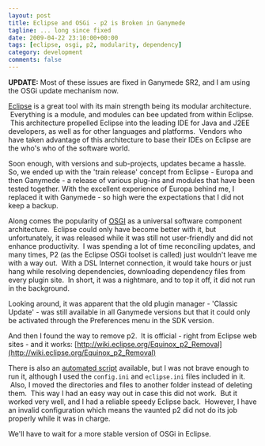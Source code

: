 ```yaml
---
layout: post
title: Eclipse and OSGi - p2 is Broken in Ganymede
tagline: ... long since fixed
date: 2009-04-22 23:10:00+00:00
tags: [eclipse, osgi, p2, modularity, dependency]
category: development
comments: false
---
```

**UPDATE:** Most of these issues are fixed in Ganymede SR2, and I am using the OSGi update mechanism now.

<!-- more -->

[Eclipse](http://www.eclipse.org/) is a great tool with its main strength being its modular architecture.  Everything is a module, and modules can bee updated from within Eclipse.  This architecture propelled Eclipse into the leading IDE for Java and J2EE developers, as well as for other languages and platforms.  Vendors who have taken advantage of this architecture to base their IDEs on Eclipse are the who's who of the software world.

Soon enough, with versions and sub-projects, updates became a hassle. So, we ended up with the 'train release' concept from Eclipse - Europa and then Ganymede - a release of various plug-ins and modules that have been tested together. With the excellent experience of Europa behind me, I replaced it with Ganymede - so high were the expectations that I did not keep a backup.

Along comes the popularity of [OSGI](http://www.osgi.org/) as a universal software component architecture.  Eclipse could only have become better with it, but unfortunately, it was released while it was still not user-friendly and did not enhance productivity.  I was spending a lot of time reconciling updates, and many times, P2 (as the Eclipse OSGi toolset is called) just wouldn't leave me with a way out.  With a DSL Internet connection, it would take hours or just hang while resolving dependencies, downloading dependency files from every plugin site.  In short, it was a nightmare, and to top it off, it did not run in the background.

Looking around, it was apparent that the old plugin manager - 'Classic Update' - was still available in all Ganymede versions but that it could only be activated through the Preferences menu in the SDK version.

And then I found the way to remove p2.  It is official - right from Eclipse web sites - and it works: [http://wiki.eclipse.org/Equinox_p2_Removal](http://wiki.eclipse.org/Equinox_p2_Removal) 

There is also an [automated script](https://bugs.eclipse.org/bugs/attachment.cgi?id=110125) available, but I was not brave enough to run it, although I used the `config.ini` and `eclipse.ini` files included in it.  Also, I moved the directories and files to another folder instead of deleting them.  This way I had an easy way out in case this did not work.  But it worked very well, and I had a reliable speedy Eclipse back.  However, I have an invalid configuration which means the vaunted p2 did not do its job properly while it was in charge.

We'll have to wait for a more stable version of OSGi in Eclipse.



